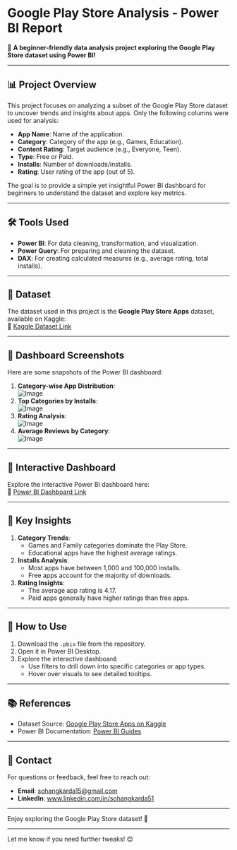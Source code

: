 # Google Play Store Analysis - Power BI Report  

🌟 **A beginner-friendly data analysis project exploring the Google Play Store dataset using Power BI!**  

---

## 📊 **Project Overview**  
This project focuses on analyzing a subset of the Google Play Store dataset to uncover trends and insights about apps. Only the following columns were used for analysis:  
- **App Name**: Name of the application.  
- **Category**: Category of the app (e.g., Games, Education).  
- **Content Rating**: Target audience (e.g., Everyone, Teen).  
- **Type**: Free or Paid.  
- **Installs**: Number of downloads/installs.  
- **Rating**: User rating of the app (out of 5).  

The goal is to provide a simple yet insightful Power BI dashboard for beginners to understand the dataset and explore key metrics.  

---

## 🛠️ **Tools Used**  
- **Power BI**: For data cleaning, transformation, and visualization.  
- **Power Query**: For preparing and cleaning the dataset.  
- **DAX**: For creating calculated measures (e.g., average rating, total installs).  

---

## 📂 **Dataset**  
The dataset used in this project is the **Google Play Store Apps** dataset, available on Kaggle:  
🔗 [Kaggle Dataset Link](https://www.kaggle.com/datasets/lava18/google-play-store-apps)  

---

## 📸 **Dashboard Screenshots**  
Here are some snapshots of the Power BI dashboard:  
1. **Category-wise App Distribution**:  
   ![Image](https://github.com/user-attachments/assets/d11f772f-0474-4574-90f3-52d3aa91e982)
2. **Top Categories by Installs**:  
   ![Image](https://github.com/user-attachments/assets/a9f4b90d-d952-457f-83db-5c1be703d88f)
3. **Rating Analysis**:  
   ![Image](https://github.com/user-attachments/assets/ac5708ea-60b9-4072-9989-596159a8b7d0)
4. **Average Reviews by Category**:  
   ![Image](https://github.com/user-attachments/assets/ce7aae35-3bbc-4a94-9df3-9367e2f0afd6)  

---

## 🔗 **Interactive Dashboard**  
Explore the interactive Power BI dashboard here:  
🔗 [Power BI Dashboard Link](https://app.powerbi.com/groups/me/reports/414bc299-8b44-4741-abff-693eb8336d1f/5004c9a684c16b889117?experience=power-bi)

---

## 🚀 **Key Insights**  
1. **Category Trends**:  
   - Games and Family categories dominate the Play Store.  
   - Educational apps have the highest average ratings.  
2. **Installs Analysis**:  
   - Most apps have between 1,000 and 100,000 installs.  
   - Free apps account for the majority of downloads.  
3. **Rating Insights**:  
   - The average app rating is 4.17.  
   - Paid apps generally have higher ratings than free apps.  

---

## 📝 **How to Use**  
1. Download the `.pbix` file from the repository.  
2. Open it in Power BI Desktop.  
3. Explore the interactive dashboard:  
   - Use filters to drill down into specific categories or app types.  
   - Hover over visuals to see detailed tooltips.  

---

## 📚 **References**  
- Dataset Source: [Google Play Store Apps on Kaggle](https://www.kaggle.com/datasets/lava18/google-play-store-apps)  
- Power BI Documentation: [Power BI Guides](https://learn.microsoft.com/en-us/power-bi/)  

---

## 📧 **Contact**  
For questions or feedback, feel free to reach out:  
- **Email**: sohangkarda15@gmail.com  
- **LinkedIn**: www.linkedin.com/in/sohangkarda51  

---

Enjoy exploring the Google Play Store dataset! 🚀  

--- 

Let me know if you need further tweaks! 😊

